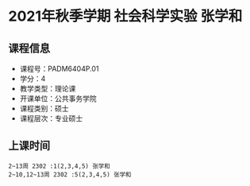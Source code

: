 # 2021年秋季学期 社会科学实验 张学和






## 课程信息

- 课程号：PADM6404P.01
- 学分：4
- 教学类型：理论课
- 开课单位：公共事务学院
- 课程类别：硕士
- 课程层次：专业硕士

## 上课时间

```
2~13周 2302 :1(2,3,4,5) 张学和
2~10,12~13周 2302 :5(2,3,4,5) 张学和
```

